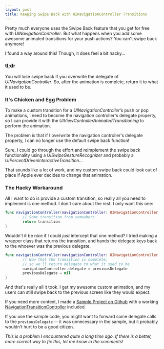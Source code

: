 ```yaml
---
layout: post
title: Keeping Swipe Back with UINavigationController Transitions
---
```


Pretty much everyone uses the Swipe Back feature that you get for free with _UINavigationController_. But what happens when you add some awesome animated transitions for your push actions? You can't swipe back anymore!

I found a way around this! Though, it does feel a bit hacky...

<!--excerpt-->

### tl;dr

You will lose swipe back if you overwrite the delegate of _UINavigationController_. So, after the animation is complete, return it to what it used to be.

### It's Chicken and Egg Problem

To make a custom transition for a _UINavigationController_'s push or pop animations, I need to become the navigation controller's delegate property, so I can provide it with the _UIViewControllerAnimatedTransitioning_ to perform the animation.

The problem is that if I overwrite the navigation controller's delegate property, I can no longer use the default swipe back function!

Sure, I could go through the effort and reimplement the swipe back functionality using a _UISwipeGestureRecognizer_ and probably a _UIPercentDrivenInteractiveTransition_...

That sounds like a lot of work, and my custom swipe back could look out of place if Apple ever decides to change that animation.

### The Hacky Workaround

All I want to do is provide a custom transition, so really all you need to implement is one method. I don't care about the rest. I only want this one:

```Swift
func navigationController(navigationController: UINavigationController, animationControllerForOperation operation: UINavigationControllerOperation, fromViewController fromVC: UIViewController, toViewController toVC: UIViewController) -> UIViewControllerAnimatedTransitioning? {
	    // Some transition from somewhere
	    return transition
}
```

Wouldn't it be nice if I could _just_ intercept that one method? I tried making a wrapper class that returns the transition, and hands the delegate keys back to the whoever was the previous delegate.

```Swift
func navigationController(navigationController: UINavigationController, didShowViewController viewController: UIViewController, animated: Bool) {
	    // Now that the transition is complete, 
	    // so we'll return delegate to what it used to be
	    navigationController.delegate = previousDelegate
	    previousDelegate = nil
}
```

And that's really all it took. I get my awesome custom animation, and my users can still swipe back to the previous screen like they would expect.

If you need more context, I made a [Sample Project on Github](https://github.com/cjwirth/NavigationControllerTransitions) with a working [NavigationTransitionController](https://github.com/cjwirth/NavigationControllerTransitions/blob/master/NavigationTransitions/NavigationTransitionController.swift) included. 

If you use the sample code, you might want to forward some delegate calls to the `previousDelegate` -- it was unnecessary in the sample, but it probably wouldn't hurt to be a good citizen.


_This is a problem I encountered quite a long time ago. If there is a better, more correct way to fix this, let me know in the comments!_
